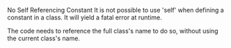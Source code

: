 No Self Referencing Constant
It is not possible to use 'self' when defining a constant in a class. It will yield a fatal error at runtime. 

<?php
    class a { 
        const C1 = 1; 
        const C2 = self::C1; 
        const C3 = a::C3; 
    }
?>

The code needs to reference the full class's name to do so, without using the current class's name. 

<?php
    class a { 
        const C1 = 1; 
        const C2 = a::C1; 
    }
?>

